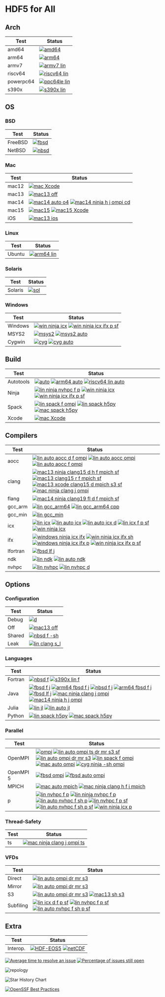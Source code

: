 # HDF5 for All

## Arch

| Test | Status |
| -----| ------ |
| amd64 | [![amd64](https://github.com/hdfeos/hdf5/actions/workflows/r.yml/badge.svg)](https://github.com/hdfeos/hdf5/actions/workflows/r.yml) |
| arm64 | [![arm64](https://github.com/hdfeos/hdf5/actions/workflows/arm64.yml/badge.svg)](https://github.com/hdfeos/hdf5/actions/workflows/arm64.yml) |
| armv7 | [![armv7 lin](https://github.com/hdfeos/hdf5/actions/workflows/armv7-lin.yml/badge.svg)](https://github.com/hdfeos/hdf5/actions/workflows/armv7-lin.yml) |
| riscv64 | [![riscv64 lin](https://github.com/hdfeos/hdf5/actions/workflows/riscv64-lin.yml/badge.svg)](https://github.com/hdfeos/hdf5/actions/workflows/riscv64-lin.yml) |
| powerpc64 | [![ppc64le lin](https://github.com/hdfeos/hdf5/actions/workflows/ppc64le-lin.yml/badge.svg)](https://github.com/hdfeos/hdf5/actions/workflows/ppc64le-lin.yml) |
| s390x | [![s390x lin](https://github.com/hdfeos/hdf5/actions/workflows/s390x-lin.yml/badge.svg)](https://github.com/hdfeos/hdf5/actions/workflows/s390x-lin.yml) |


## OS

### BSD

| Test    | Status |
| --------| ------ |
| FreeBSD |  [![fbsd](https://github.com/hdfeos/hdf5/actions/workflows/fbsd.yml/badge.svg)](https://github.com/hdfeos/hdf5/actions/workflows/fbsd.yml) |
| NetBSD |  [![nbsd](https://github.com/hdfeos/hdf5/actions/workflows/nbsd.yml/badge.svg)](https://github.com/hdfeos/hdf5/actions/workflows/nbsd.yml)|

### Mac

| Test    | Status |
| --------| ------ |
| mac12 |  [![mac Xcode](https://github.com/hdfeos/hdf5/actions/workflows/mac-xcode.yml/badge.svg)](https://github.com/hdfeos/hdf5/actions/workflows/mac-xcode.yml) |
| mac13 | [![mac13 off](https://github.com/hdfeos/hdf5/actions/workflows/mac13-off.yml/badge.svg)](https://github.com/hdfeos/hdf5/actions/workflows/mac13-off.yml) |
| mac14 | [![mac14 auto o4](https://github.com/hdfeos/hdf5/actions/workflows/mac14-auto-o4.yml/badge.svg)](https://github.com/hdfeos/hdf5/actions/workflows/mac14-auto-o4.yml) [![mac14 ninja h j ompi cd](https://github.com/hdfeos/hdf5/actions/workflows/mac14-ninja-h-j-ompi-cd.yml/badge.svg)](https://github.com/hdfeos/hdf5/actions/workflows/mac14-ninja-h-j-ompi-cd.yml) |
| mac15 | [![mac15](https://github.com/hdfeos/hdf5/actions/workflows/mac15.yml/badge.svg)](https://github.com/hdfeos/hdf5/actions/workflows/mac15.yml) [![mac15 Xcode](https://github.com/hdfeos/hdf5/actions/workflows/mac15-xcode.yml/badge.svg)](https://github.com/hdfeos/hdf5/actions/workflows/mac15-xcode.yml) |
| iOS |  [![mac13 ios](https://github.com/hdfeos/hdf5/actions/workflows/ios.yml/badge.svg)](https://github.com/hdfeos/hdf5/actions/workflows/ios.yml) |

### Linux

| Test    | Status |
| --------| ------ |
| Ubuntu  | [![arm64 lin](https://github.com/hdfeos/hdf5/actions/workflows/arm64-lin.yml/badge.svg)](https://github.com/hdfeos/hdf5/actions/workflows/arm64-lin.yml) |

### Solaris

| Test    | Status |
| --------| ------ |
| Solaris | [![sol](https://github.com/hdfeos/hdf5/actions/workflows/sol.yml/badge.svg)](https://github.com/hdfeos/hdf5/actions/workflows/sol.yml) |

### Windows

| Test    | Status |
| --------| ------ |
| Windows | [![win ninja icx](https://github.com/hdfeos/hdf5/actions/workflows/win-ninja-icx.yml/badge.svg)](https://github.com/hdfeos/hdf5/actions/workflows/win-ninja-icx.yml)  [![win ninja icx ifx p sf](https://github.com/hdfeos/hdf5/actions/workflows/win-ninja-icx-f-p-sf.yml/badge.svg)](https://github.com/hdfeos/hdf5/actions/workflows/win-ninja-icx-f-p-sf.yml) |
| MSYS2 | [![msys2](https://github.com/hdfeos/hdf5/actions/workflows/msys2.yml/badge.svg)](https://github.com/hdfeos/hdf5/actions/workflows/msys2.yml) [![msys2 auto](https://github.com/hdfeos/hdf5/actions/workflows/msys2-auto.yml/badge.svg)](https://github.com/hdfeos/hdf5/actions/workflows/msys2-auto.yml) |
| Cygwin | [![cyg](https://github.com/hdfeos/hdf5/actions/workflows/cyg-ninja.yml/badge.svg)](https://github.com/hdfeos/hdf5/actions/workflows/cyg-ninja.yml)  [![cyg auto](https://github.com/hdfeos/hdf5/actions/workflows/cyg-auto.yml/badge.svg)](https://github.com/hdfeos/hdf5/actions/workflows/cyg-auto.yml) |


## Build

| Test  | Status |
| ------| ------ |
| Autotools | [![auto](https://github.com/hdfeos/hdf5/actions/workflows/auto.yml/badge.svg)](https://github.com/hdfeos/hdf5/actions/workflows/auto.yml)   [![arm64 auto](https://github.com/hdfeos/hdf5/actions/workflows/arm64-auto.yml/badge.svg)](https://github.com/hdfeos/hdf5/actions/workflows/arm64-auto.yml)  [![riscv64 lin auto](https://github.com/hdfeos/hdf5/actions/workflows/riscv64-lin-auto.yml/badge.svg)](https://github.com/hdfeos/hdf5/actions/workflows/riscv64-lin-auto.yml) |
| Ninja | [![lin ninja nvhpc f p](https://github.com/hdfeos/hdf5/actions/workflows/lin-ninja-nvhpc-f-p.yml/badge.svg)](https://github.com/hdfeos/hdf5/actions/workflows/lin-ninja-nvhpc-f-p.yml) [![win ninja icx](https://github.com/hdfeos/hdf5/actions/workflows/win-ninja-icx.yml/badge.svg)](https://github.com/hdfeos/hdf5/actions/workflows/win-ninja-icx.yml) [![win ninja icx ifx p sf](https://github.com/hdfeos/hdf5/actions/workflows/win-ninja-icx-f-p-sf.yml/badge.svg)](https://github.com/hdfeos/hdf5/actions/workflows/win-ninja-icx-f-p-sf.yml) |
| Spack | [![lin spack f ompi](https://github.com/hdfeos/hdf5/actions/workflows/lin-spack-f-ompi.yml/badge.svg)](https://github.com/hdfeos/hdf5/actions/workflows/lin-spack-f-ompi.yml) [![lin spack h5py](https://github.com/hdfeos/hdf5/actions/workflows/lin-spack-h5py.yml/badge.svg)](https://github.com/hdfeos/hdf5/actions/workflows/lin-spack-h5py.yml) [![mac spack h5py](https://github.com/hdfeos/hdf5/actions/workflows/mac-spack-h5py.yml/badge.svg)](https://github.com/hdfeos/hdf5/actions/workflows/mac-spack-h5py.yml) |
| Xcode |  [![mac Xcode](https://github.com/hdfeos/hdf5/actions/workflows/mac-xcode.yml/badge.svg)](https://github.com/hdfeos/hdf5/actions/workflows/mac-xcode.yml) |

## Compilers

| Test | Status |
| -----| ------ |
| aocc |  [![lin auto aocc d f ompi](https://github.com/hdfeos/hdf5/actions/workflows/lin-auto-aocc-d-f-ompi.yml/badge.svg)](https://github.com/hdfeos/hdf5/actions/workflows/lin-auto-aocc-d-f-ompi.yml) [![lin auto aocc ompi](https://github.com/hdfeos/hdf5/actions/workflows/lin-auto-aocc-ompi.yml/badge.svg)](https://github.com/hdfeos/hdf5/actions/workflows/lin-auto-aocc-ompi.yml) [![lin auto aocc f ompi](https://github.com/hdfeos/hdf5/actions/workflows/lin-auto-aocc-f-ompi.yml/badge.svg)](https://github.com/hdfeos/hdf5/actions/workflows/lin-auto-aocc-f-ompi.yml)|
| clang |  [![mac13 ninja clang15 d h f mpich sf](https://github.com/hdfeos/hdf5/actions/workflows/mac13-ninja-clang15-d-h-f-mpich-sf.yml/badge.svg)](https://github.com/hdfeos/hdf5/actions/workflows/mac13-ninja-clang15-d-h-f-mpich-sf.yml) [![mac13 clang15 r f mpich sf](https://github.com/hdfeos/hdf5/actions/workflows/mac13-clang15-r-f-mpich-sf.yml/badge.svg)](https://github.com/hdfeos/hdf5/actions/workflows/mac13-clang15-r-f-mpich-sf.yml) [![mac13 xcode clang15 d mpich s3 sf](https://github.com/hdfeos/hdf5/actions/workflows/mac13-xcode-clang15-d-mpich-s3-sf.yml/badge.svg)](https://github.com/hdfeos/hdf5/actions/workflows/mac13-xcode-clang15-d-mpich-s3-sf.yml)  [![mac ninja clang j ompi](https://github.com/hdfeos/hdf5/actions/workflows/mac-ninja-clang-j-ompi.yml/badge.svg)](https://github.com/hdfeos/hdf5/actions/workflows/mac-ninja-clang-j-ompi.yml)  |
| flang |  [![mac14 ninja clang19 fl d f mpich sf](https://github.com/hdfeos/hdf5/actions/workflows/mac14-ninja-clang19-fl-d-f-mpich-sf.yml/badge.svg)](https://github.com/hdfeos/hdf5/actions/workflows/mac14-ninja-clang19-fl-d-f-mpich-sf.yml) |
| gcc_arm | [![lin gcc_arm64](https://github.com/hdfeos/hdf5/actions/workflows/lin-gcc_arm64.yml/badge.svg)](https://github.com/hdfeos/hdf5/actions/workflows/lin-gcc_arm64.yml) [![lin gcc_arm64 cpp](https://github.com/hdfeos/hdf5/actions/workflows/lin-gcc_arm64-cpp.yml/badge.svg)](https://github.com/hdfeos/hdf5/actions/workflows/lin-gcc_arm64-cpp.yml) |
| gcc_min | [![lin gcc_min](https://github.com/hdfeos/hdf5/actions/workflows/lin-gcc_min.yml/badge.svg)](https://github.com/hdfeos/hdf5/actions/workflows/lin-gcc_min.yml) |
| icx | [![lin icx](https://github.com/hdfeos/hdf5/actions/workflows/lin-icx.yml/badge.svg)](https://github.com/hdfeos/hdf5/actions/workflows/lin-icx.yml) [![lin auto icx](https://github.com/hdfeos/hdf5/actions/workflows/lin-auto-icx.yml/badge.svg)](https://github.com/hdfeos/hdf5/actions/workflows/lin-auto-icx.yml) [![lin auto icx d](https://github.com/hdfeos/hdf5/actions/workflows/lin-auto-icx-d.yml/badge.svg)](https://github.com/hdfeos/hdf5/actions/workflows/lin-auto-icx-d.yml) [![lin icx f p sf](https://github.com/hdfeos/hdf5/actions/workflows/lin-icx-f-p-sf.yml/badge.svg)](https://github.com/hdfeos/hdf5/actions/workflows/lin-icx-f-p-sf.yml) [![win ninja icx](https://github.com/hdfeos/hdf5/actions/workflows/win-ninja-icx.yml/badge.svg)](https://github.com/hdfeos/hdf5/actions/workflows/win-ninja-icx.yml)|
| ifx | [![windows ninja icx ifx](https://github.com/hdfeos/hdf5/actions/workflows/win-ninja-icx-f.yml/badge.svg)](https://github.com/hdfeos/hdf5/actions/workflows/win-ninja-icx-f.yml) [![win ninja icx ifx sh](https://github.com/hdfeos/hdf5/actions/workflows/win-ninja-icx-f-sh.yml/badge.svg)](https://github.com/hdfeos/hdf5/actions/workflows/win-ninja-icx-f-sh.yml) [![windows ninja icx ifx p](https://github.com/hdfeos/hdf5/actions/workflows/win-ninja-icx-f-p.yml/badge.svg)](https://github.com/hdfeos/hdf5/actions/workflows/win-ninja-icx-f-p.yml) [![win ninja icx ifx p sf](https://github.com/hdfeos/hdf5/actions/workflows/win-ninja-icx-f-p-sf.yml/badge.svg)](https://github.com/hdfeos/hdf5/actions/workflows/win-ninja-icx-f-p-sf.yml)  |
| lfortran | [![fbsd lf j](https://github.com/hdfeos/hdf5/actions/workflows/fbsd-lf-j.yml/badge.svg)](https://github.com/hdfeos/hdf5/actions/workflows/fbsd-lf-j.yml) |
| ndk  | [![lin ndk](https://github.com/hdfeos/hdf5/actions/workflows/lin-ndk.yml/badge.svg)](https://github.com/hdfeos/hdf5/actions/workflows/lin-ndk.yml) [![lin auto ndk](https://github.com/hdfeos/hdf5/actions/workflows/lin-auto-ndk.yml/badge.svg)](https://github.com/hdfeos/hdf5/actions/workflows/lin-auto-ndk.yml) |
| nvhpc | [![lin nvhpc](https://github.com/hdfeos/hdf5/actions/workflows/lin-nvhpc.yml/badge.svg)](https://github.com/hdfeos/hdf5/actions/workflows/lin-nvhpc.yml) [![lin nvhpc d](https://github.com/hdfeos/hdf5/actions/workflows/lin-nvhpc-d.yml/badge.svg)](https://github.com/hdfeos/hdf5/actions/workflows/lin-nvhpc-d.yml) |

## Options

### Configuration

| Test  | Status |
| ------| ------ |
| Debug | [![d](https://github.com/hdfeos/hdf5/actions/workflows/d.yml/badge.svg)](https://github.com/hdfeos/hdf5/actions/workflows/d.yml) |
| Off   | [![mac13 off](https://github.com/hdfeos/hdf5/actions/workflows/mac13-off.yml/badge.svg)](https://github.com/hdfeos/hdf5/actions/workflows/mac13-off.yml) |
| Shared | [![nbsd f -sh](https://github.com/hdfeos/hdf5/actions/workflows/nbsd-f-sh.yml/badge.svg)](https://github.com/hdfeos/hdf5/actions/workflows/nbsd-f-sh.yml) |
| Leak | [![lin clang s_l](https://github.com/hdfeos/hdf5/actions/workflows/lin-clang-s_l.yml/badge.svg)](https://github.com/hdfeos/hdf5/actions/workflows/lin-clang-s_l.yml) |

### Languages

| Test  | Status |
| ------| ------ |
| Fortran | [![nbsd f](https://github.com/hdfeos/hdf5/actions/workflows/nbsd-f.yml/badge.svg)](https://github.com/hdfeos/hdf5/actions/workflows/nbsd-f.yml) [![s390x lin f](https://github.com/hdfeos/hdf5/actions/workflows/s390x-lin-f.yml/badge.svg)](https://github.com/hdfeos/hdf5/actions/workflows/s390x-lin-f.yml) |
| Java  | [![fbsd f j](https://github.com/hdfeos/hdf5/actions/workflows/fbsd-f-j.yml/badge.svg)](https://github.com/hdfeos/hdf5/actions/workflows/fbsd-f-j.yml) [![arm64 fbsd f j](https://github.com/hdfeos/hdf5/actions/workflows/arm64-fbsd-f-j.yml/badge.svg)](https://github.com/hdfeos/hdf5/actions/workflows/arm64-fbsd-f-j.yml) [![nbsd f j](https://github.com/hdfeos/hdf5/actions/workflows/nbsd-f-j.yml/badge.svg)](https://github.com/hdfeos/hdf5/actions/workflows/nbsd-f-j.yml) [![arm64 fbsd f j](https://github.com/hdfeos/hdf5/actions/workflows/arm64-fbsd-f-j.yml/badge.svg)](https://github.com/hdfeos/hdf5/actions/workflows/arm64-fbsd-f-j.yml) [![fbsd lf j](https://github.com/hdfeos/hdf5/actions/workflows/fbsd-lf-j.yml/badge.svg)](https://github.com/hdfeos/hdf5/actions/workflows/fbsd-lf-j.yml) [![mac ninja clang j ompi](https://github.com/hdfeos/hdf5/actions/workflows/mac-ninja-clang-j-ompi.yml/badge.svg)](https://github.com/hdfeos/hdf5/actions/workflows/mac-ninja-clang-j-ompi.yml) [![mac14 ninja h j ompi](https://github.com/hdfeos/hdf5/actions/workflows/mac14-ninja-h-j-ompi-cd.yml/badge.svg)](https://github.com/hdfeos/hdf5/actions/workflows/mac14-ninja-h-j-ompi-cd.yml) |
| Julia | [![lin jl](https://github.com/hdfeos/hdf5/actions/workflows/lin-jl.yml/badge.svg)](https://github.com/hdfeos/hdf5/actions/workflows/lin-jl.yml) [![lin auto jl](https://github.com/hdfeos/hdf5/actions/workflows/lin-auto-jl.yml/badge.svg)](https://github.com/hdfeos/hdf5/actions/workflows/lin-auto-jl.yml) |
| Python | [![lin spack h5py](https://github.com/hdfeos/hdf5/actions/workflows/lin-spack-h5py.yml/badge.svg)](https://github.com/hdfeos/hdf5/actions/workflows/lin-spack-h5py.yml) [![mac spack h5py](https://github.com/hdfeos/hdf5/actions/workflows/mac-spack-h5py.yml/badge.svg)](https://github.com/hdfeos/hdf5/actions/workflows/mac-spack-h5py.yml) |

### Parallel

| Test    | Status |
| --------| ------ |
| OpenMPI | [![ompi](https://github.com/hdfeos/hdf5/actions/workflows/ompi.yml/badge.svg)](https://github.com/hdfeos/hdf5/actions/workflows/ompi.yml)  [![lin auto ompi ts dr mr s3 sf](https://github.com/hdfeos/hdf5/actions/workflows/lin-auto-ompi-ts-dr-mr-s3-sf.yml/badge.svg)](https://github.com/hdfeos/hdf5/actions/workflows/lin-auto-ompi-ts-dr-mr-s3-sf.yml) [![lin auto ompi dr mr s3](https://github.com/hdfeos/hdf5/actions/workflows/lin-auto-ompi-dr-mr-s3.yml/badge.svg)](https://github.com/hdfeos/hdf5/actions/workflows/lin-auto-ompi-dr-mr-s3.yml) [![lin spack f ompi](https://github.com/hdfeos/hdf5/actions/workflows/lin-spack-f-ompi.yml/badge.svg)](https://github.com/hdfeos/hdf5/actions/workflows/lin-spack-f-ompi.yml) [![mac auto ompi](https://github.com/hdfeos/hdf5/actions/workflows/mac-auto-ompi.yml/badge.svg)](https://github.com/hdfeos/hdf5/actions/workflows/mac-auto-ompi.yml) [![cyg ninja -sh ompi](https://github.com/hdfeos/hdf5/actions/workflows/cyg-ninja-sh-ompi.yml/badge.svg)](https://github.com/hdfeos/hdf5/actions/workflows/cyg-ninja-sh-ompi.yml)|
| OpenMPI 5 | [![fbsd ompi](https://github.com/hdfeos/hdf5/actions/workflows/fbsd-ompi.yml/badge.svg)](https://github.com/hdfeos/hdf5/actions/workflows/fbsd-ompi.yml) [![fbsd auto ompi](https://github.com/hdfeos/hdf5/actions/workflows/fbsd-auto-ompi.yml/badge.svg)](https://github.com/hdfeos/hdf5/actions/workflows/fbsd-auto-ompi.yml) |
| MPICH | [![mac auto mpich](https://github.com/hdfeos/hdf5/actions/workflows/mac-auto-mpich.yml/badge.svg)](https://github.com/hdfeos/hdf5/actions/workflows/mac-auto-mpich.yml) [![mac ninja clang h f j mpich](https://github.com/hdfeos/hdf5/actions/workflows/mac-ninja-clang-h-f-j-mpich.yml/badge.svg)](https://github.com/hdfeos/hdf5/actions/workflows/mac-ninja-clang-h-f-j-mpich.yml) |
| p | [![lin nvhpc f p](https://github.com/hdfeos/hdf5/actions/workflows/lin-nvhpc-f-p.yml/badge.svg)](https://github.com/hdfeos/hdf5/actions/workflows/lin-nvhpc-f-p.yml) [![lin ninja nvhpc f p](https://github.com/hdfeos/hdf5/actions/workflows/lin-ninja-nvhpc-f-p.yml/badge.svg)](https://github.com/hdfeos/hdf5/actions/workflows/lin-ninja-nvhpc-f-p.yml) [![lin auto nvhpc f sh p](https://github.com/hdfeos/hdf5/actions/workflows/lin-auto-nvhpc-f-sh-p.yml/badge.svg)](https://github.com/hdfeos/hdf5/actions/workflows/lin-auto-nvhpc-f-sh-p.yml) [![lin nvhpc f p sf](https://github.com/hdfeos/hdf5/actions/workflows/lin-nvhpc-f-p-sf.yml/badge.svg)](https://github.com/hdfeos/hdf5/actions/workflows/lin-nvhpc-f-p-sf.yml) [![lin auto nvhpc f sh p sf](https://github.com/hdfeos/hdf5/actions/workflows/lin-auto-nvhpc-f-sh-p-sf.yml/badge.svg)](https://github.com/hdfeos/hdf5/actions/workflows/lin-auto-nvhpc-f-sh-p-sf.yml)  [![win ninja icx p](https://github.com/hdfeos/hdf5/actions/workflows/win-ninja-icx-p.yml/badge.svg)](https://github.com/hdfeos/hdf5/actions/workflows/win-ninja-icx-p.yml) |

### Thread-Safety

| Test | Status |
| -----| ------ |
|  ts  | [![mac ninja clang j ompi ts](https://github.com/hdfeos/hdf5/actions/workflows/mac-ninja-clang-j-ompi-ts.yml/badge.svg)](https://github.com/hdfeos/hdf5/actions/workflows/mac-ninja-clang-j-ompi-ts.yml) |

### VFDs

| Test | Status |
| -----| ------ |
| Direct | [![lin auto ompi dr mr s3](https://github.com/hdfeos/hdf5/actions/workflows/lin-auto-ompi-dr-mr-s3.yml/badge.svg)](https://github.com/hdfeos/hdf5/actions/workflows/lin-auto-ompi-dr-mr-s3.yml) |
| Mirror | [![lin auto ompi dr mr s3](https://github.com/hdfeos/hdf5/actions/workflows/lin-auto-ompi-dr-mr-s3.yml/badge.svg)](https://github.com/hdfeos/hdf5/actions/workflows/lin-auto-ompi-dr-mr-s3.yml) |
| S3   | [![lin auto ompi dr mr s3](https://github.com/hdfeos/hdf5/actions/workflows/lin-auto-ompi-dr-mr-s3.yml/badge.svg)](https://github.com/hdfeos/hdf5/actions/workflows/lin-auto-ompi-dr-mr-s3.yml) [![mac13 sh s3](https://github.com/hdfeos/hdf5/actions/workflows/mac13-sh-s3.yml/badge.svg)](https://github.com/hdfeos/hdf5/actions/workflows/mac13-sh-s3.yml) |
| Subfiling | [![lin icx d f p sf](https://github.com/hdfeos/hdf5/actions/workflows/lin-icx-d-f-p-sf.yml/badge.svg)](https://github.com/hdfeos/hdf5/actions/workflows/lin-icx-d-f-p-sf.yml) [![lin nvhpc f p sf](https://github.com/hdfeos/hdf5/actions/workflows/lin-nvhpc-f-p-sf.yml/badge.svg)](https://github.com/hdfeos/hdf5/actions/workflows/lin-nvhpc-f-p-sf.yml) [![lin auto nvhpc f sh p sf](https://github.com/hdfeos/hdf5/actions/workflows/lin-auto-nvhpc-f-sh-p-sf.yml/badge.svg)](https://github.com/hdfeos/hdf5/actions/workflows/lin-auto-nvhpc-f-sh-p-sf.yml) |

## Extra

| Test     | Status |
| ---------| ------ |
| Interop. | [![HDF-EOS5](https://img.shields.io/github/actions/workflow/status/hdfeos/hdf5/hdfeos5.yml?branch=develop&label=HDF-EOS5)](https://github.com/hdfeos/hdf5/actions?query=branch%3Adevelop) [![netCDF](https://github.com/hdfeos/hdf5/actions/workflows/netcdf.yml/badge.svg)](https://github.com/hdfeos/hdf5/actions/workflows/netcdf.yml) |

[![Average time to resolve an issue](http://isitmaintained.com/badge/resolution/HDFGroup/hdf5.svg)](http://isitmaintained.com/project/HDFGroup/hdf5 "Average time to resolve an issue")
[![Percentage of issues still open](http://isitmaintained.com/badge/open/HDFGroup/hdf5.svg)](http://isitmaintained.com/project/HDFGroup/hdf5 "Percentage of issues still open")

![repology](https://repology.org/badge/vertical-allrepos/hdf5.svg?header=hdf5)

<picture>
  <source media="(prefers-color-scheme: dark)" srcset="https://api.star-history.com/svg?repos=HDFGroup/hdf5&type=Date&theme=dark" />
  <source media="(prefers-color-scheme: light)" srcset="https://api.star-history.com/svg?repos=HDFGroup/hdf5&type=Date" />
  <img alt="Star History Chart" src="https://api.star-history.com/svg?repos=HDFGroup/hdf5&type=Date" />
</picture>

[![OpenSSF Best Practices](https://www.bestpractices.dev/projects/7802/badge)](https://www.bestpractices.dev/projects/7802)
